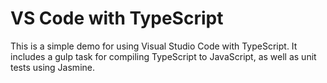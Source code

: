 # VS Code with TypeScript

This is a simple demo for using Visual Studio Code with TypeScript.
It includes a gulp task for compiling TypeScript to JavaScript,
as well as unit tests using Jasmine.
